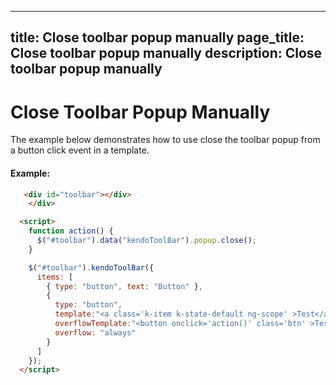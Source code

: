 
---
title: Close toolbar popup manually
page_title: Close toolbar popup manually
description: Close toolbar popup manually
---

# Close Toolbar Popup Manually

The example below demonstrates how to use close the toolbar popup from a button click event in a template.

#### Example:

```html
   <div id="toolbar"></div>
    </div>

  <script>
    function action() {
      $("#toolbar").data("kendoToolBar").popup.close();
    }

    $("#toolbar").kendoToolBar({
      items: [
        { type: "button", text: "Button" },
        {
          type: "button",
          template:"<a class='k-item k-state-default ng-scope' >Test</a>",
          overflowTemplate:"<button onclick='action()' class='btn' >Test</button>",
          overflow: "always"
        }
      ]
    });
  </script>
```
